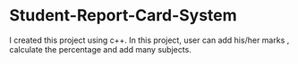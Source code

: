 # Student-Report-Card-System
I created this project using c++. In this project, user can add his/her marks , calculate the percentage and add many subjects.
